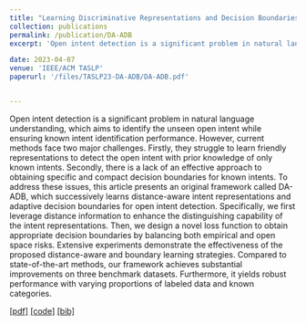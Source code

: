 ```yaml
---
title: "Learning Discriminative Representations and Decision Boundaries for Open Intent Detection"
collection: publications
permalink: /publication/DA-ADB
excerpt: 'Open intent detection is a significant problem in natural language understanding, which aims to identify the unseen open intent while ensuring known intent identification performance. However, current methods face two major challenges. Firstly, they struggle to learn friendly representations to detect the open intent with prior knowledge of only known intents. Secondly, there is a lack of an effective approach to obtaining specific and compact decision boundaries for known intents. To address these issues, this article presents an original framework called DA-ADB, which successively learns distance-aware intent representations and adaptive decision boundaries for open intent detection. Specifically, we first leverage distance information to enhance the distinguishing capability of the intent representations. Then, we design a novel loss function to obtain appropriate decision boundaries by balancing both empirical and open space risks. Extensive experiments demonstrate the effectiveness of the proposed distance-aware and boundary learning strategies. Compared to state-of-the-art methods, our framework achieves substantial improvements on three benchmark datasets. Furthermore, it yields robust performance with varying proportions of labeled data and known categories.'

date: 2023-04-07
venue: 'IEEE/ACM TASLP'
paperurl: '/files/TASLP23-DA-ADB/DA-ADB.pdf'


---
```

Open intent detection is a significant problem in natural language understanding, which aims to identify the unseen open intent while ensuring known intent identification performance. However, current methods face two major challenges. Firstly, they struggle to learn friendly representations to detect the open intent with prior knowledge of only known intents. Secondly, there is a lack of an effective approach to obtaining specific and compact decision boundaries for known intents. To address these issues, this article presents an original framework called DA-ADB, which successively learns distance-aware intent representations and adaptive decision boundaries for open intent detection. Specifically, we first leverage distance information to enhance the distinguishing capability of the intent representations. Then, we design a novel loss function to obtain appropriate decision boundaries by balancing both empirical and open space risks. Extensive experiments demonstrate the effectiveness of the proposed distance-aware and boundary learning strategies. Compared to state-of-the-art methods, our framework achieves substantial improvements on three benchmark datasets. Furthermore, it yields robust performance with varying proportions of labeled data and known categories.

[[pdf]](/files/TASLP23-DA-ADB/DA-ADB.pdf)
[[code]](https://github.com/thuiar/TEXTOIR)
[[bib]](/files/TASLP23-DA-ADB/DA-ADB.bib)
